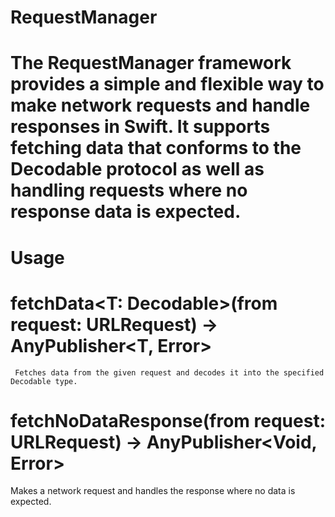 # RequestManager 

# The RequestManager framework provides a simple and flexible way to make network requests and handle responses in Swift. It supports fetching data that conforms to the Decodable protocol as well as handling requests where no response data is expected.

# Usage

#    fetchData<T: Decodable>(from request: URLRequest) -> AnyPublisher<T, Error>

     Fetches data from the given request and decodes it into the specified Decodable type.

#    fetchNoDataResponse(from request: URLRequest) -> AnyPublisher<Void, Error>

   Makes a network request and handles the response where no data is expected.
